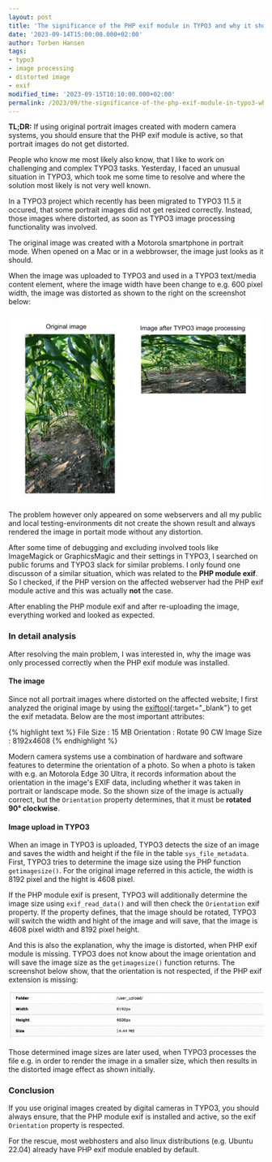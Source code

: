 ```yaml
---
layout: post
title: 'The significance of the PHP exif module in TYPO3 and why it should always be enabled'
date: '2023-09-14T15:00:00.000+02:00'
author: Torben Hansen
tags:
- typo3
- image processing 
- distorted image
- exif
modified_time: '2023-09-15T10:10:00.000+02:00'
permalink: /2023/09/the-significance-of-the-php-exif-module-in-typo3-why-it-should-always-be-enabled.html
---
```


**TL;DR:** If using original portrait images created with modern camera systems, you should ensure that 
the PHP exif module is active, so that portrait images do not get distorted.

People who know me most likely also know, that I like to work on challenging and complex TYPO3 tasks. Yesterday, 
I faced an unusual situation in TYPO3, which took me some time to resolve and where the solution most likely is not
very well known.

In a TYPO3 project which recently has been migrated to TYPO3 11.5 it occured, that some portrait images
did not get resized correctly. Instead, those images where distorted, as soon as TYPO3 image processing
functionality was involved. 

The original image was created with a Motorola smartphone in portrait mode. When opened on a Mac or in a 
webbrowser, the image just looks as it should. 

When the image was uploaded to TYPO3 and used in a TYPO3 text/media content element, where the 
image width have been change to e.g. 600 pixel width, the image was distorted as shown to the right on the 
screenshot below:

![Image comparision - distorted portrait image in TYPO3](/assets/images/2023-09-20/typo3-image-distorted.png)

The problem however only appeared on some webservers and all my public and local testing-environments
dit not create the shown result and always rendered the image in portait mode without any distortion.

After some time of debugging and excluding involved tools like ImageMagick or GraphicsMagic and their
settings in TYPO3, I searched on public forums and TYPO3 slack for similar problems. I only found one 
discusson of a similar situation, which was related to the **PHP module exif**. So I checked, if the PHP 
version on the affected webserver had the PHP exif module active and this was actually **not** the case. 

After enabling the PHP module exif and after re-uploading the image, everything worked and looked as expected.

### In detail analysis 

After resolving the main problem, I was interested in, why the image was only processed correctly when the
PHP exif module was installed. 

#### The image

Since not all portrait images where distorted on the affected website, I first analyzed the original image by using 
the [exiftool](https://exiftool.org/index.html){:target="_blank"} to get the exif metadata. 
Below are the most important attributes:

{% highlight text %}
File Size                       : 15 MB
Orientation                     : Rotate 90 CW
Image Size                      : 8192x4608
{% endhighlight %}

Modern camera systems use a combination of hardware and software features to determine the orientation of a photo.
So when a photo is taken with e.g. an Motorola Edge 30 Ultra, it records information about the orientation in the 
image's EXIF data, including whether it was taken in portrait or landscape mode. So the shown size of the image 
is actually correct, but the `Orientation` property determines, that it must be **rotated 90° clockwise**.

#### Image upload in TYPO3

When an image in TYPO3 is uploaded, TYPO3 detects the size of an image and saves the width and height if the file 
in the table `sys_file_metadata`. First, TYPO3 tries to determine the image size using the PHP function `getimagesize()`.
For the original image referred in this acticle, the width is 8192 pixel and the hight is 4608 pixel.

If the PHP module exif is present, TYPO3 will additionally determine the image size using `exif_read_data()` and will 
then check the `Orientation` exif property. If the property defines, that the image should be rotated, TYPO3 will switch
the width and hight of the image and will save, that the image is 4608 pixel width and 8192 pixel height.

And this is also the explanation, why the image is distorted, when PHP exif module is missing. TYPO3 does not know about
the image orientation and will save the image size as the `getimagesize()` function returns. The screenshot below show,
that the orientation is not respected, if the PHP exif extension is missing:

![Wrong image sizes](/assets/images/2023-09-20/typo3-wrong-image-size.png)

Those determined image sizes are later used, when TYPO3 processes the file e.g. in order to render the image in a
smaller size, which then results in the distorted image effect as shown initially. 

### Conclusion

If you use original images created by digital cameras in TYPO3, you should always ensure, that the PHP module exif is 
installed and active, so the exif `Orientation` property is respected. 

For the rescue, most webhosters and also linux distributions (e.g. Ubuntu 22.04) already have PHP exif module 
enabled by default. 